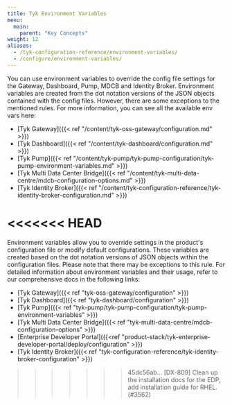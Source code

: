 ```yaml
---
title: Tyk Environment Variables
menu:
  main:
    parent: "Key Concepts"
weight: 12 
aliases:
  - /tyk-configuration-reference/environment-variables/
  - /configure/environment-variables/
---
```


You can use environment variables to override the config file settings for the Gateway, Dashboard, Pump, MDCB and Identity Broker. Environment variables are created from the dot notation versions of the JSON objects contained with the config files. However, there are some exceptions to the mentioned rules. For more information, you can see all the available env vars here: 
* [Tyk Gateway]({{< ref "/content/tyk-oss-gateway/configuration.md" >}})
* [Tyk Dashboard]({{< ref "/content/tyk-dashboard/configuration.md" >}})
* [Tyk Pump]({{< ref "/content/tyk-pump/tyk-pump-configuration/tyk-pump-environment-variables.md" >}})
* [Tyk Multi Data Center Bridge]({{< ref "/content/tyk-multi-data-centre/mdcb-configuration-options.md" >}})
* [Tyk Identity Broker]({{< ref "/content/tyk-configuration-reference/tyk-identity-broker-configuration.md" >}})


<<<<<<< HEAD
=======
Environment variables allow you to override settings in the product's configuration file or modify default configurations. These variables are created based on the dot notation versions of JSON objects within the configuration files. Please note that there may be exceptions to this rule. For detailed information about environment variables and their usage, refer to our comprehensive docs in the following links:
* [Tyk Gateway]({{< ref "tyk-oss-gateway/configuration" >}})
* [Tyk Dashboard]({{< ref "tyk-dashboard/configuration" >}})
* [Tyk Pump]({{< ref "tyk-pump/tyk-pump-configuration/tyk-pump-environment-variables" >}})
* [Tyk Multi Data Center Bridge]({{< ref "tyk-multi-data-centre/mdcb-configuration-options" >}})
* [Enterprise Developer Portal]({{<ref "product-stack/tyk-enterprise-developer-portal/deploy/configuration" >}})
* [Tyk Identity Broker]({{< ref "tyk-configuration-reference/tyk-identity-broker-configuration" >}})
>>>>>>> 45dc56ab... [DX-809] Clean up the installation docs for the EDP, add installation guide for RHEL. (#3562)
